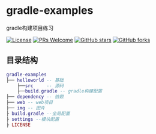 # gradle-examples

gradle构建项目练习

[![License](https://img.shields.io/badge/license-MIT-blue.svg)](LICENSE)
[![PRs Welcome](https://img.shields.io/badge/PRs-welcome-brightgreen.svg)](https://github.com/xuegangliu/gradle-examples/pulls)
[![GitHub stars](https://img.shields.io/github/stars/xuegangliu/gradle-examples.svg?style=social&label=Stars)](https://github.com/xuegangliu/gradle-examples)
[![GitHub forks](https://img.shields.io/github/forks/xuegangliu/gradle-examples.svg?style=social&label=Fork)](https://github.com/xuegangliu/gradle-examples)

## 目录结构

``` lua
gradle-examples
├── helloworld -- 基础
    ├──src     -- 源码
    ├──build.gradle -- gradle构建配置
├── dependency -- 依赖
├── web -- web项目
├── img -- 图片
├ build.gradle --全局配置
├ settings --模块配置
├ LICENSE
```
